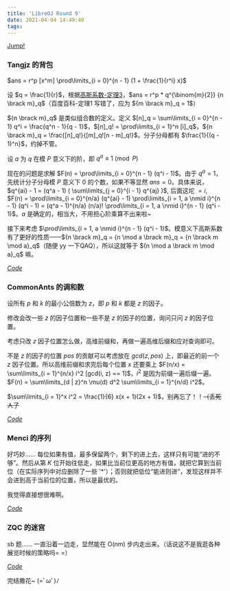 ```yaml
---
title: 'LibreOJ Round 9'
date: 2021-04-04 14:49:40
tags:
---
```


[Jump!](https://loj.ac/p?keyword=LibreOJ%20Round%20%239)

### Tangjz 的背包

$ans = r^p [x^m] \prod\limits_{i = 0}^{n - 1} (1 + \frac{1}{r^i} x)$

设 $q = \frac{1}{r}$，根据[高斯系数-定理3](https://baike.baidu.com/item/%E9%AB%98%E6%96%AF%E7%B3%BB%E6%95%B0/18892160?fr=aladdin)，$ans = r^p * q^{\binom{m}{2}} {n \brack m}_q$（百度百科-定理1 写错了，应为 ${m \brack m}_q = 1$）

${n \brack m}_q$ 是类似组合数的定义。定义 $[n]_q = \sum\limits_{i = 0}^{n - 1} q^i = \frac{q^n - 1}{q - 1}$，$[n]_q! = \prod\limits_{i = 1}^n [i]_q$，${n \brack m}_q = \frac{[n]_q!}{[m]_q![n - m]_q!}$。分子分母都有 $\frac{1}{(q - 1)^n}$，约掉不管。

设 $a$ 为 $q$ 在模 $P$ 意义下的阶，即 $q^a \equiv 1 \pmod{P}$

现在的问题是求解 $F(n) = \prod\limits_{i = 0}^{n - 1} (q^i - 1)$。由于 $q^a = 1$，先统计分子分母模 $P$ 意义下 $0$ 的个数，如果不等显然 $ans = 0$。具体来说，$q^{ai} - 1 = (q^a - 1) ( \sum\limits_{j = 0}^{i - 1} q^{aj} )$, 后面这坨 $= i$, $F(n) = \prod\limits_{i = 0}^{n/a} (q^{ai} - 1) \prod\limits_{i = 1, a \nmid i}^{n - 1} (q^i - 1) = (q^a - 1)^{n/a} (n/a)! \prod\limits_{i = 1, a \nmid i}^{n - 1} (q^i - 1)$。$a$ 是确定的，相当大，不用担心阶乘算不出来啦~

接下来考虑 $\prod\limits_{i = 1, a \nmid i}^{n - 1} (q^i - 1)$。模意义下高斯系数有了更好的性质——${n \brack m}_q = {n \mod a \brack m}_q = {n \brack m \mod a}_q$（随便 yy 一下QAQ），所以这就等于 ${n \mod a \brack m \mod a}_q$ 嘛。

[$Code$](https://loj.ac/s/1108722)

### CommonAnts 的调和数

设所有 $p$ 和 $k$ 的最小公倍数为 $z$，即 $p$ 和 $k$ 都是 $z$ 的因子。

修改会改一些 $z$ 的因子位置和一些不是 $z$ 的因子的位置，询问只问 $z$ 的因子位置。

考虑只改 $z$ 因子位置怎么做，高维前缀和，再做一遍高维后缀和应对查询即可。

不是 $z$ 的因子的位置 $pos$ 的贡献可以考虑放在 $gcd(z, pos)$ 上，即最近的前一个 $z$ 因子位置。所以高维前缀和求完后每个位置 $x$ 还要乘上 $F(n/x) = \sum\limits_{i = 1}^{n/x} i^2 [gcd(i, z) == 1]$，$i^2$ 是因为前缀一遍后缀一遍。$F(n) = \sum\limits_{d | z}^n \mu(d) d^2 \sum\limits_{i = 1}^{n/d} i^2$。

$\sum\limits_{i = 1}^x i^2 = \frac{1}{6} x(x + 1)(2x + 1)$，别再忘了！！~~（丢死人了~~

[$Code$](https://loj.ac/s/1110219)

### Menci 的序列

好巧妙…… 每位如果有值，最多保留两个，剩下的进上去，这样只有可能“进的不够”。然后从第 $K$ 位开始往低走，如果比当前位更高的地方有值，就把它算到当前位（在实际序列中对应删除了一些 '$*$'）；否则就把低位“能进则进”，发现这样并不会进到高于当前位的位置，所以是最优的。

我觉得直接想很难啊。

[$Code$](https://loj.ac/s/1108776)

### ZQC 的迷宫

sb 题…… 一直沿着一边走，显然能在 O(nm) 步内走出来。（话说这不是我逛各种展览时候的策略吗= =）

[$Code$](https://loj.ac/s/1110241)

完结撒花~ (=ﾟωﾟ)ﾉ